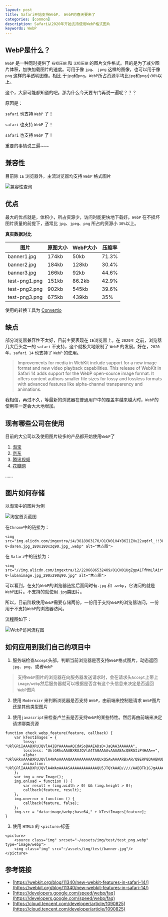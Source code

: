 ```yaml
---
layout: post
title: Safari开始支持WebP， WebP的春天要来了
categories: [common]
description: Safari从2020年开始支持使用WebP格式图片
keywords: WebP
---
```


## WebP是什么？

`WebP` 是一种同时提供了 `有损压缩` 和 `无损压缩` 的图片文件格式。目的是为了减少图片体积，加快加载图片的速度。可用于像 `jpg`、 `jpeg` 这样的图像，也可以用于像 `png` 这样的半透明图像。相比 于`jpg`和`png`，`WebP`所占资源平均比`jpg`和`png`小`30%`以上。

这个，大家可能都知道的吧。那为什么今天要专门再说一遍呢？？？

原因是：

`safari` 也支持 `WebP` 了！

`safari` 也支持 `WebP` 了！

`safari` 也支持 `WebP` 了！

重要的事情说三遍~~~

## 兼容性

目前除 `IE` 浏览器外，主流浏览器均支持 `WebP` 格式图片

![兼容性查询](https://gitee.com/xiangming25/picture/raw/master/2021-2-2/1612237697797-WebP%E5%85%BC%E5%AE%B9%E6%80%A7.png)


## 优点

最大的优点就是，体积小，所占资源少，访问时能更快地下载好。`WebP` 在不损坏图片质量的前提下，通常比 `jpg`、`jpeg`、`png` 所占的资源小 `30%`以上。


**真实数据对比**


图片 | 原图大小 | WebP大小 | 压缩率
---|---|---|---
banner1.jpg | 174kb | 50kb | 71.3%
banner2.jpg | 184kb | 128kb | 30.4%
banner3.jpg | 166kb | 92kb | 44.6%
test-png1.png | 151kb | 86.2kb | 42.9%
test-png2.png | 902kb | 545kb | 39.6%
test-png3.png | 675kb | 439kb | 35%

使用的转换工具为 [Convertio](https://convertio.co/zh/download/2e9c410c5149f58d6627af25634a90110fb2df/)

## 缺点

部分浏览器兼容性不太好，目前主要表现在 `IE`浏览器上。在 `2020年` 之前，浏览器几大巨头之一的 `safari` 不支持，这个就极大地限制了 `WebP` 的发展。好在，`2020年`，`safari 14` 也支持了 `WebP` 的使用。


> Improvements for media in WebKit include support for a new image format and new video playback capabilities. This release of WebKit in Safari 14 adds support for the WebP open-source image format. It offers content authors smaller file sizes for lossy and lossless formats with advanced features like alpha-channel transparency and animations.


我相信，再过不久，等最新的浏览器在普通用户中的覆盖率越来越大时，`WebP`的使用率一定会大大地增加。


## 现有哪些公司在使用

目前的大公司以及使用图片较多的产品都开始使用`WebP`了

1. [淘宝](http://taobao.com/)
2. [京东](https://www.jd.com/)
3. [腾讯视频](https://v.qq.com/)
4. [花瓣网](https://huaban.com/explore/huwaihunli)

......


## 图片如何存储

以淘宝中的图片为例

![淘宝首页截图](https://gitee.com/xiangming25/picture/raw/master/2021-2-2/1612250734233-taobao-webp.png)

在`Chrome`中的链接为：

```
<img src="img.alicdn.com/imgextra/i4/3818963170/O1CN01H4YB6I1ZHu22uqdrl_!!3818963170-0-daren.jpg_180x180xzq90.jpg_.webp" alt="焦点图">
```

在 `Safari`中的链接为：

```
<img src="//img.alicdn.com/imgextra/i2/2206686532409/O1CN01UgZgpA1TfMmLlAirY_!!2206686532409-0-lubanimage.jpg_290x290q90.jpg" alt="焦点图">
```

可以看到，在支持`WebP`的浏览器链接后面同时有`.jpg` 和 `.webp`，它访问的就是`WebP`图片。不支持的就使用`.jpg`类图片。

所以，目前阶段使用`WebP`需要存储两份，一份用于支持`WebP`的浏览器访问，一份用于不支持`WebP`的浏览器访问。

流程图如下：

![WebP访问流程图](https://gitee.com/xiangming25/picture/raw/master/2021-2-2/1612252953441-webp-use.png)



## 如何应用到我们自己的项目中

1. 服务端检查`Accept`头部，判断当前浏览器是否支持`WebP`格式图片，动态返回`jpg`、`png`、或者`WebP`

> 支持`WebP`图片的浏览器在向服务器发送请求时，会在请求头`Accept`上带上`image/webp`然后服务器就可以根据是否含有这个头信息来决定是否返回`WebP`图片

2. 使用 `Modernizr` 来判断浏览器是否支持 `WebP`，由前端来控制是请求 `WebP`图片还是其他类型图片

3. 使用`javascript`来检查卢兰去是否支持`WebP`的某些特性。然后再由前端来决定请求哪类资源

```
function check_webp_feature(feature, callback) {
    var kTestImages = {
        lossy: "UklGRiIAAABXRUJQVlA4IBYAAAAwAQCdASoBAAEADsD+JaQAA3AAAAAA",
        lossless: "UklGRhoAAABXRUJQVlA4TA0AAAAvAAAAEAcQERGIiP4HAA==",
        alpha: "UklGRkoAAABXRUJQVlA4WAoAAAAQAAAAAAAAAAAAQUxQSAwAAAARBxAR/Q9ERP8DAABWUDggGAAAABQBAJ0BKgEAAQAAAP4AAA3AAP7mtQAAAA==",
        animation: "UklGRlIAAABXRUJQVlA4WAoAAAASAAAAAAAAAAAAQU5JTQYAAAD/////AABBTk1GJgAAAAAAAAAAAAAAAAAAAGQAAABWUDhMDQAAAC8AAAAQBxAREYiI/gcA"
    };
    var img = new Image();
    img.onload = function () {
        var result = (img.width > 0) && (img.height > 0);
        callback(feature, result);
    };
    img.onerror = function () {
        callback(feature, false);
    };
    img.src = "data:image/webp;base64," + kTestImages[feature];
}
```

3. 使用 `HTML5` 的 `<picture>`标签

```
<picture>
    <source class="img" srcset="~/assets/img/test/test_png.webp" type="image/webp">
    <img class="img" src="~/assets/img/test/banner.jpg"/>
</picture>
```

## 参考链接

- [https://webkit.org/blog/11340/new-webkit-features-in-safari-14/](https://webkit.org/blog/11340/new-webkit-features-in-safari-14/)
- [https://developers.google.com/speed/webp/faq](https://developers.google.com/speed/webp/faq)
- [https://cloud.tencent.com/developer/article/1090825](https://cloud.tencent.com/developer/article/1090825)
